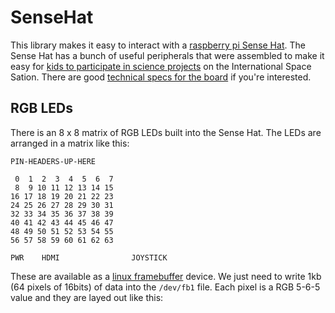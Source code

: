 # SenseHat

This library makes it easy to interact with a [raspberry pi Sense Hat](https://www.raspberrypi.org/products/sense-hat/).
The Sense Hat has a bunch of useful peripherals that were assembled to make it easy for [kids to participate in science projects](https://astro-pi.org/) on the International Space Sation.
There are good [technical specs for the board](https://www.raspberrypi.org/blog/astro-pi-tech-specs/) if you're interested.

## RGB LEDs

There is an 8 x 8 matrix of RGB LEDs built into the Sense Hat.
The LEDs are arranged in a matrix like this:

```
PIN-HEADERS-UP-HERE

 0  1  2  3  4  5  6  7
 8  9 10 11 12 13 14 15
16 17 18 19 20 21 22 23
24 25 26 27 28 29 30 31
32 33 34 35 36 37 38 39
40 41 42 43 44 45 46 47
48 49 50 51 52 53 54 55
56 57 58 59 60 61 62 63

PWR    HDMI                JOYSTICK
```

These are available as a [linux framebuffer](https://www.kernel.org/doc/html/latest/fb/framebuffer.html) device.
We just need to write 1kb (64 pixels of 16bits) of data into the `/dev/fb1` file.
Each pixel is a RGB 5-6-5 value and they are layed out like this:
